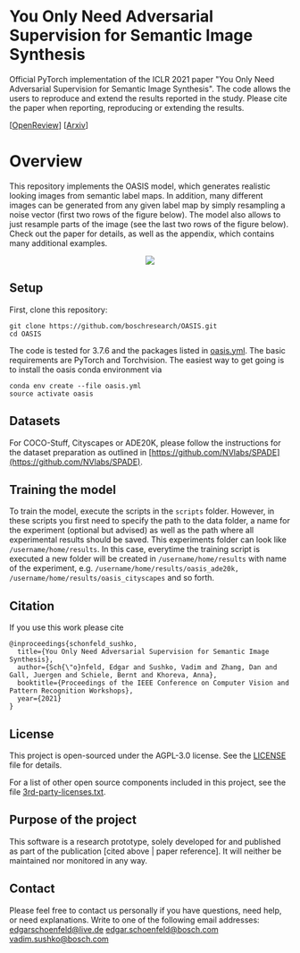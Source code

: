 # You Only Need Adversarial Supervision for Semantic Image Synthesis

Official PyTorch implementation of the ICLR 2021 paper "You Only Need Adversarial Supervision for Semantic Image Synthesis". The code allows the users to
reproduce and extend the results reported in the study. Please cite the paper when reporting, reproducing or extending the results.

[[OpenReview](https://openreview.net/forum?id=yvQKLaqNE6M)]  [[Arxiv](https://arxiv.org/abs/2012.04781)]  

# Overview 

This repository implements the OASIS model, which generates realistic looking images from semantic label maps. In addition, many different images can be generated from any given label map by simply resampling a noise vector (first two rows of the figure below). The model also allows to just resample parts of the image (see the last two rows of the figure below). Check out the paper for details, as well as the appendix, which contains many additional examples.


<p align="center">
<img src="overview.png" >
</p>



## Setup
First, clone this repository:
```
git clone https://github.com/boschresearch/OASIS.git
cd OASIS
```

The code is tested for 3.7.6 and the packages listed in [oasis.yml](oasis.yml). 
The basic requirements are PyTorch and Torchvision. 
The easiest way to get going is to install the oasis conda environment via 
```
conda env create --file oasis.yml
source activate oasis
```
## Datasets 

For COCO-Stuff, Cityscapes or ADE20K, please follow the instructions for the dataset preparation as outlined in [https://github.com/NVlabs/SPADE](https://github.com/NVlabs/SPADE).

## Training the model

To train the model, execute the scripts in the ```scripts``` folder. However, in these scripts you first need to specify the path to the data folder, a name for the experiment (optional but advised) as well as the path where all experimental results should be saved. This experiments folder can look like ```/username/home/results```. In this case, everytime the training script is executed a new folder will be created in ```/username/home/results``` with name of the experiment, e.g. ```/username/home/results/oasis_ade20k, /username/home/results/oasis_cityscapes``` and so forth.

## Citation
If you use this work please cite
```
@inproceedings{schonfeld_sushko,
  title={You Only Need Adversarial Supervision for Semantic Image Synthesis},
  author={Sch{\"o}nfeld, Edgar and Sushko, Vadim and Zhang, Dan and Gall, Juergen and Schiele, Bernt and Khoreva, Anna},
  booktitle={Proceedings of the IEEE Conference on Computer Vision and Pattern Recognition Workshops},
  year={2021}
}   
```

## License

This project is open-sourced under the AGPL-3.0 license. See the
[LICENSE](LICENSE) file for details.

For a list of other open source components included in this project, see the
file [3rd-party-licenses.txt](3rd-party-licenses.txt).

## Purpose of the project

This software is a research prototype, solely developed for and published as
part of the publication [cited above | paper reference]. It will neither be
maintained nor monitored in any way.

## Contact
Please feel free to contact us personally if you have questions, need help, or need explanations. 
Write to one of the following email addresses:
edgarschoenfeld@live.de
edgar.schoenfeld@bosch.com
vadim.sushko@bosch.com

